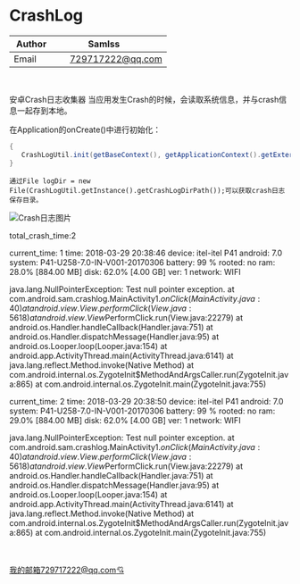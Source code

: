 # CrashLog
| Author        | Samlss           |
| ------------- |:-------------:|
| Email      | 729717222@qq.com |

<br>

安卓Crash日志收集器
当应用发生Crash的时候，会读取系统信息，并与crash信息一起存到本地。

在Application的onCreate()中进行初始化：
```Java
{
   CrashLogUtil.init(getBaseContext(), getApplicationContext().getExternalFilesDir("crash_log").getPath());
}
```

`通过File logDir = new File(CrashLogUtil.getInstance().getCrashLogDirPath());可以获取crash日志保存目录。`
 
![Crash日志图片](https://github.com/samlss/CrashLog/blob/master/screenshot/device-2018-03-28-175834.png)

total_crash_time:2

current_time: 1
time: 2018-03-29 20:38:46
device: itel-itel P41
android: 7.0
system: P41-U258-7.0-IN-V001-20170306
battery: 99 %
rooted: no
ram: 28.0% [884.00 MB]
disk: 62.0% [4.00 GB]
ver: 1
network: WIFI

java.lang.NullPointerException: Test null pointer exception.
        at com.android.sam.crashlog.MainActivity$1.onClick(MainActivity.java:40)
        at android.view.View.performClick(View.java:5618)
        at android.view.View$PerformClick.run(View.java:22279)
        at android.os.Handler.handleCallback(Handler.java:751)
        at android.os.Handler.dispatchMessage(Handler.java:95)
        at android.os.Looper.loop(Looper.java:154)
        at android.app.ActivityThread.main(ActivityThread.java:6141)
        at java.lang.reflect.Method.invoke(Native Method)
        at com.android.internal.os.ZygoteInit$MethodAndArgsCaller.run(ZygoteInit.java:865)
        at com.android.internal.os.ZygoteInit.main(ZygoteInit.java:755)



current_time: 2
time: 2018-03-29 20:38:50
device: itel-itel P41
android: 7.0
system: P41-U258-7.0-IN-V001-20170306
battery: 99 %
rooted: no
ram: 29.0% [884.00 MB]
disk: 62.0% [4.00 GB]
ver: 1
network: WIFI

java.lang.NullPointerException: Test null pointer exception.
        at com.android.sam.crashlog.MainActivity$1.onClick(MainActivity.java:40)
        at android.view.View.performClick(View.java:5618)
        at android.view.View$PerformClick.run(View.java:22279)
        at android.os.Handler.handleCallback(Handler.java:751)
        at android.os.Handler.dispatchMessage(Handler.java:95)
        at android.os.Looper.loop(Looper.java:154)
        at android.app.ActivityThread.main(ActivityThread.java:6141)
        at java.lang.reflect.Method.invoke(Native Method)
        at com.android.internal.os.ZygoteInit$MethodAndArgsCaller.run(ZygoteInit.java:865)
        at com.android.internal.os.ZygoteInit.main(ZygoteInit.java:755)
        
        
<br><br>
[我的邮箱729717222@qq.com:cupid:](https://mail.qq.com/cgi-bin/loginpage?autologin=n&errtype=1&clientuin=729717222&param=&sp=&tfcont=22%20serialization%3A%3Aarchive%205%200%200%204%200%200%200%208%20authtype%201%204%209%20clientuin%209%20729717222%206%20domain%206%20qq.com%202%20vm%203%20wsk&r=3d7101e9d6b9c6d02d5ec94b0a1f427e)
